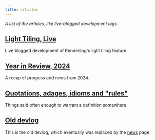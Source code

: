 ```yaml
---
title: articles
---
```

_A list of the articles, like live-blogged development logs._

## [Light Tiling, Live](/articles/live/light_tiling.html)

Live blogged development of Renderling's light tiling feature.

## [Year in Review, 2024](/articles/year_in_review_2024.html)

A recap of progress and news from 2024.

## [Quotations, adages, idioms and "rules"](/articles/adages.html)

Things said often enough to warrant a definition somewhere.

## [Old devlog](/devlog/index.html)

This is the old devlog, which eventually was replaced by the [news](/news/index.html)
page.
